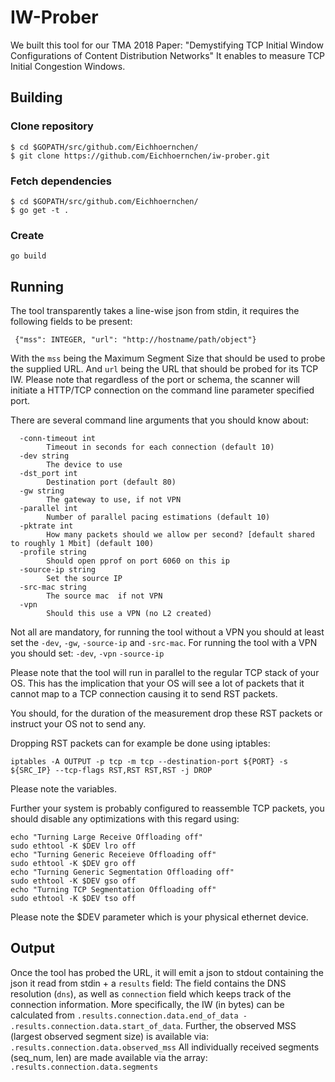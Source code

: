 # IW-Prober

We built this tool for our TMA 2018 Paper: "Demystifying TCP Initial Window Configurations of Content Distribution Networks"
It enables to measure TCP Initial Congestion Windows.

## Building

### Clone repository
 ```
 $ cd $GOPATH/src/github.com/Eichhoernchen/
 $ git clone https://github.com/Eichhoernchen/iw-prober.git
 ```


### Fetch dependencies
 ```
 $ cd $GOPATH/src/github.com/Eichhoernchen/
 $ go get -t .
 ```

### Create
 ```
 go build
 ```

## Running
The tool transparently takes a line-wise json from stdin, it requires the following fields to be present:
 
```
 {"mss": INTEGER, "url": "http://hostname/path/object"}
```

 With the `mss` being the Maximum Segment Size that should be used to probe the supplied URL.
 And `url` being the URL that should be probed for its TCP IW.
 Please note that regardless of the port or schema, the scanner will initiate a HTTP/TCP connection on the command line parameter specified port.

 There are several command line arguments that you should know about:

```
  -conn-timeout int
    	Timeout in seconds for each connection (default 10)
  -dev string
    	The device to use
  -dst_port int
    	Destination port (default 80)
  -gw string
    	The gateway to use, if not VPN
  -parallel int
    	Number of parallel pacing estimations (default 10)
  -pktrate int
    	How many packets should we allow per second? [default shared to roughly 1 Mbit] (default 100)
  -profile string
    	Should open pprof on port 6060 on this ip
  -source-ip string
    	Set the source IP
  -src-mac string
    	The source mac  if not VPN
  -vpn
    	Should this use a VPN (no L2 created)
```

Not all are mandatory, for running the tool without a VPN you should at least set the `-dev`, `-gw`, `-source-ip` and `-src-mac`.
For running the tool with a VPN you should set: `-dev`, `-vpn` `-source-ip` 

Please note that the tool will run in parallel to the regular TCP stack of your OS.
This has the implication that your OS will see a lot of packets that it cannot map to a TCP connection causing it to send RST packets.

You should, for the duration of the measurement drop these RST packets or instruct your OS not to send any.

Dropping RST packets can for example be done using iptables:
```
iptables -A OUTPUT -p tcp -m tcp --destination-port ${PORT} -s ${SRC_IP} --tcp-flags RST,RST RST,RST -j DROP
```
Please note the variables.

Further your system is probably configured to reassemble TCP packets, you should disable any optimizations with this regard using:

```
echo "Turning Large Receive Offloading off"
sudo ethtool -K $DEV lro off
echo "Turning Generic Receieve Offloading off"
sudo ethtool -K $DEV gro off
echo "Turning Generic Segmentation Offloading off"
sudo ethtool -K $DEV gso off
echo "Turning TCP Segmentation Offloading off"
sudo ethtool -K $DEV tso off
```

Please note the $DEV parameter which is your physical ethernet device.

## Output

Once the tool has probed the URL, it will emit a json to stdout containing the json it read from stdin + a `results` field:
The field contains the DNS resolution (`dns`), as well as `connection` field which keeps track of the connection information.
More specifically, the IW (in bytes) can be calculated from `.results.connection.data.end_of_data - .results.connection.data.start_of_data`.
Further, the observed MSS (largest observed segment size) is available via: `.results.connection.data.observed_mss`
All individually received segments (seq_num, len) are made available via the array: `.results.connection.data.segments`


